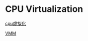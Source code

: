 # CPU Virtualization

[cpu虚拟化](https://mp.weixin.qq.com/s?__biz=MzI1OTY2MzMxOQ==&mid=2247483737&idx=1&sn=caebffb93df1f7ddfafe671b702fcca9&chksm=ea7435e1dd03bcf7a102deca1eb6bb23b34c48fe90541922d20d2cd528e6c567510f5b360fdd&scene=21#wechat_redirect)

[VMM](https://mp.weixin.qq.com/s?__biz=MzI1OTY2MzMxOQ==&mid=2247483705&idx=1&sn=f34df602949aaa99c3c8fb6b11b9b03a&chksm=ea743581dd03bc97bfff48ac92c7d530c0c84201845554c730967786b01d113475708cdfa5d8&scene=21#wechat_redirect)